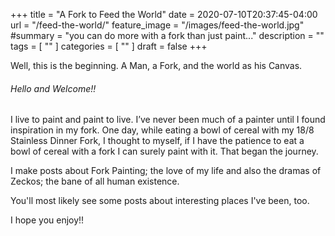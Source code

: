 +++
title = "A Fork to Feed the World"
date = 2020-07-10T20:37:45-04:00
url = "/feed-the-world/"
feature_image = "/images/feed-the-world.jpg"
#summary = "you can do more with a fork than just paint..."
description = ""
tags = [ "" ]
categories = [ "" ]
draft = false
+++

Well, this is the beginning. A Man, a Fork, and the world as his Canvas.

###### Hello and Welcome!!  
I live to paint and paint to live. I’ve never been much of a painter until I found inspiration in my fork. One day, while eating a bowl of cereal with my 18/8 Stainless Dinner Fork, I thought to myself, if I have the patience to eat a bowl of cereal with a fork I can surely paint with it. That began the journey.

I make posts about Fork Painting; the love of my life and also the dramas of Zeckos; the bane of all human existence. 

You'll most likely see some posts about interesting places I've been, too.

I hope you enjoy!!